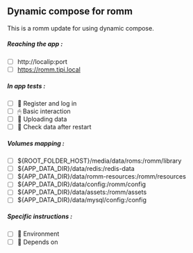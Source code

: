 ## Dynamic compose for romm
This is a romm update for using dynamic compose.
##### Reaching the app :
- [ ] http://localip:port
- [ ] https://romm.tipi.local
##### In app tests :
- [ ] 📝 Register and log in
- [ ] 🖱 Basic interaction
- [ ] 🌆 Uploading data
- [ ] 🔄 Check data after restart
##### Volumes mapping :
- [ ] ${ROOT_FOLDER_HOST}/media/data/roms:/romm/library
- [ ] ${APP_DATA_DIR}/data/redis:/redis-data
- [ ] ${APP_DATA_DIR}/data/romm-resources:/romm/resources
- [ ] ${APP_DATA_DIR}/data/config:/romm/config
- [ ] ${APP_DATA_DIR}/data/assets:/romm/assets
- [ ] ${APP_DATA_DIR}/data/mysql/config:/config
##### Specific instructions :
- [ ] 🌳 Environment
- [ ] 🔗 Depends on

